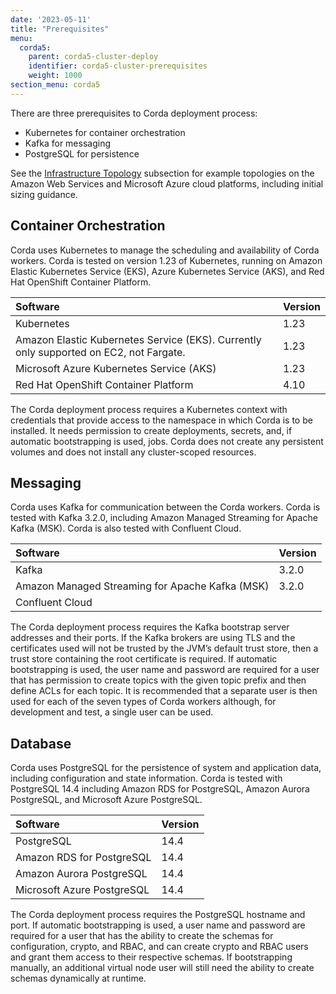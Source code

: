 ```yaml
---
date: '2023-05-11'
title: "Prerequisites"
menu:
  corda5:
    parent: corda5-cluster-deploy
    identifier: corda5-cluster-prerequisites
    weight: 1000
section_menu: corda5
---
```


There are three prerequisites to Corda deployment process:

* Kubernetes for container orchestration
* Kafka for messaging
* PostgreSQL for persistence

See the [Infrastructure Topology](../topology.md) subsection for example topologies on the Amazon Web Services
and Microsoft Azure cloud platforms, including initial sizing guidance.

## Container Orchestration

Corda uses Kubernetes to manage the scheduling and availability of Corda workers.
Corda is tested on version 1.23 of Kubernetes, running on Amazon Elastic Kubernetes Service (EKS),
Azure Kubernetes Service (AKS), and Red Hat OpenShift Container Platform.

| Software | Version |
| :----------- | :----------- |
| Kubernetes | 1.23 |
| Amazon Elastic Kubernetes Service (EKS). Currently only supported on EC2, not Fargate. | 1.23 |
| Microsoft Azure Kubernetes Service (AKS) | 1.23 |
| Red Hat OpenShift Container Platform | 4.10 |

The Corda deployment process requires a Kubernetes context with credentials that provide access to the namespace
in which Corda is to be installed. It needs permission to create deployments, secrets, and,
if automatic bootstrapping is used, jobs. Corda does not create any persistent volumes and does not install any cluster-scoped resources.

## Messaging

Corda uses Kafka for communication between the Corda workers. Corda is tested with Kafka 3.2.0,
including Amazon Managed Streaming for Apache Kafka (MSK). Corda is also tested with Confluent Cloud.

| Software | Version |
| :----------- | :----------- |
| Kafka | 3.2.0 |
| Amazon Managed Streaming for Apache Kafka (MSK) | 3.2.0 |
| Confluent Cloud |  |

The Corda deployment process requires the Kafka bootstrap server addresses and their ports.
If the Kafka brokers are using TLS and the certificates used will not be trusted by the JVM’s default trust store,
then a trust store containing the root certificate is required. If automatic bootstrapping is used, the user name
and password are required for a user that has permission to create topics with the given topic prefix and
then define ACLs for each topic. It is recommended that a separate user is then used for each of the seven types of
Corda workers although, for development and test, a single user can be used.

## Database

Corda uses PostgreSQL for the persistence of system and application data, including configuration and state information.
Corda is tested with PostgreSQL 14.4 including Amazon RDS for PostgreSQL, Amazon Aurora PostgreSQL, and Microsoft Azure PostgreSQL.

| Software | Version |
| :----------- | :----------- |
| PostgreSQL | 14.4 |
| Amazon RDS for PostgreSQL | 14.4 |
| Amazon Aurora PostgreSQL | 14.4 |
| Microsoft Azure PostgreSQL | 14.4 |

The Corda deployment process requires the PostgreSQL hostname and port. If automatic bootstrapping is used,
a user name and password are required for a user that has the ability to create the schemas for configuration, crypto,
and RBAC, and can create crypto and RBAC users and grant them access to their respective schemas.
If bootstrapping manually, an additional virtual node user will still need the ability to create schemas dynamically at runtime.
